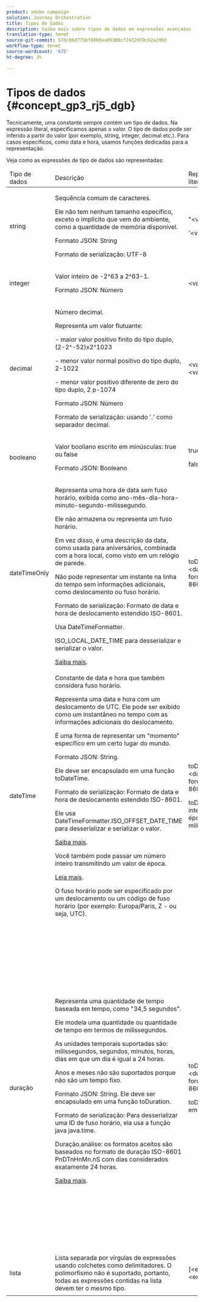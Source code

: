 ```yaml
---
product: adobe campaign
solution: Journey Orchestration
title: Tipos de dados
description: Saiba mais sobre tipos de dados em expressões avançadas
translation-type: tm+mt
source-git-commit: 57dc86d775bf8860aa09300cf2432d70c62a2993
workflow-type: tm+mt
source-wordcount: '675'
ht-degree: 3%

---
```



# Tipos de dados {#concept_gp3_rj5_dgb}

Tecnicamente, uma constante sempre contém um tipo de dados. Na expressão literal, especificamos apenas o valor. O tipo de dados pode ser inferido a partir do valor (por exemplo, string, integer, decimal etc.). Para casos específicos, como data e hora, usamos funções dedicadas para a representação.

Veja como as expressões de tipo de dados são representadas:

<table>
    <thead>
        <tr>
        <td>Tipo de dados</td>
        <td>Descrição</td>
        <td>Representação literal</td>
        <td>Exemplo</td>
        </tr>
    </thead>
    <tbody>
    <tr>
        <td>string</td>
        <td><p>Sequência comum de caracteres.</p><p>Ele não tem nenhum tamanho específico, exceto o implícito que vem do ambiente, como a quantidade de memória disponível.</p><p>Formato JSON: String</p><p>Formato de serialização: UTF-8</p></td>
        <td><p>"&lt;value&gt;"</p><p>'&lt;value&gt;'</p></td>
        <td><p><pre>"hello world"</pre></p><p><pre>'hello world'</pre></p></td>
    </tr>
    <tr>
        <td>integer</td>
        <td><p>Valor inteiro de -2^63 a 2^63-1.</p><p>Formato JSON: Número</p></td>
        <td>&lt;valor inteiro&gt;</td>
        <td><p><pre>42</pre></p></td>
    </tr>
    <tr>
        <td>decimal</td>
        <td><p>Número decimal.</p><p>Representa um valor flutuante:</p>
        <p>- maior valor positivo finito do tipo duplo, (2-2^-52)x2^1023</p>
        <p> - menor valor normal positivo do tipo duplo, 2-1022</p>
        <p> - menor valor positivo diferente de zero do tipo duplo, 2 p-1074</p><p>Formato JSON: Número</p><p>Formato de serialização: usando '.' como separador decimal.</p></td>
        <td>&lt;valor inteiro&gt;.&lt;valor inteiro&gt;</td>
        <td><p><pre>3.14</pre></p></td>
    </tr>
    <tr>
        <td>booleano</td>
        <td><p>Valor booliano escrito em minúsculas: true ou false</p><p>Formato JSON: Booleano</p></td>
        <td><p>true</p><p>false</p></td>
        <td><p><pre>true</pre></p></td>
    </tr>
    <tr>
        <td>dateTimeOnly</td>
        <td><p>Representa uma hora de data sem fuso horário, exibida como ano-mês-dia-hora-minuto-segundo-milissegundo.</p><p>Ele não armazena ou representa um fuso horário.</p><p>Em vez disso, é uma descrição da data, como usada para aniversários, combinada com a hora local, como visto em um relógio de parede.</p><p>Não pode representar um instante na linha do tempo sem informações adicionais, como deslocamento ou fuso horário.</p><p>Formato de serialização: Formato de data e hora de deslocamento estendido ISO-8601.</p><p>Usa DateTimeFormatter.</p><p>ISO_LOCAL_DATE_TIME para desserializar e serializar o valor.</p> <a href="https://docs.oracle.com/javase/8/docs/api/java/time/format/DateTimeFormatter.html#ISO_LOCAL_DATE_TIME">Saiba mais</a>.</td>
        <td><p>toDateTimeOnly("&lt;dateTimeOnly no formato ISO-8601&gt;")</p></td>
        <td></td>
    </tr>
    <tr>
        <td>dateTime</td>
        <td><p>Constante de data e hora que também considera fuso horário.</p><p>Representa uma data e hora com um deslocamento de UTC. Ele pode ser exibido como um instantâneo no tempo com as informações adicionais do deslocamento. </p><p>É uma forma de representar um "momento" específico em um certo lugar do mundo.</p><p>Formato JSON: String.</p><p> Ele deve ser encapsulado em uma função toDateTime.</p><p>
        Formato de serialização: Formato de data e hora de deslocamento estendido ISO-8601.</p><p> Ele usa DateTimeFormatter.ISO_OFFSET_DATE_TIME para desserializar e serializar o valor.</p> <a href="https://docs.oracle.com/javase/8/docs/api/java/time/format/DateTimeFormatter.html#ISO_OFFSET_DATE_TIME">Saiba mais</a>. 
        <p>Você também pode passar um número inteiro transmitindo um valor de época.</p> <a href="https://www.epochconverter.com/">Leia mais</a>.</p>
        <p>O fuso horário pode ser especificado por um deslocamento ou um código de fuso horário (por exemplo: Europa/Paris, Z - ou seja, UTC).</p></td>
        <td><p>toDateTime("&lt;dateTime no formato ISO-8601&gt;")</p>
        <p>toDateTime(&lt;valor inteiro de uma época em milissegundos&gt;)</p></td>
        <td><p><pre>toDateTime("1977-04-22T06:00:00Z")</pre></p><p><pre>toDateTime</pre></p><p><pre>("2011-12-03T15:15:30Z")</pre></p><p><pre>toDateTime</pre></p><p><pre>("2011-12-03T15:15:30.123Z")</pre></p><p><pre>toDateTime</pre></p><p><pre>("2011-12-03T15:15:30.123+02:00")</pre></p>
        <p><pre>toDateTime</pre></p><p><pre>("2011-12-03T15:15:30.123-00:20")</pre></p><p><pre>toDateTime(1560762190189)</pre></p></td>
    </tr>
    <tr>
        <td>duração</td>
        <td><p>Representa uma quantidade de tempo baseada em tempo, como "34,5 segundos".</p><p> Ele modela uma quantidade ou quantidade de tempo em termos de milissegundos.</p><p>As unidades temporais suportadas são: milissegundos, segundos, minutos, horas, dias em que um dia é igual a 24 horas.</p><p> Anos e meses não são suportados porque não são um tempo fixo.</p><p>Formato JSON: String. Ele deve ser encapsulado em uma função toDuration.</p><p>Formato de serialização: Para desserializar uma ID de fuso horário, ela usa a função java java.time.</p><p>Duração.análise: os formatos aceitos são baseados no formato de duração ISO-8601 PnDTnHnMn.nS com dias considerados exatamente 24 horas.</p><a href="https://docs.oracle.com/javase/8/docs/api/java/time/Duration.html#parse-java.lang.CharSequence-">Saiba mais</a>.</td>
        <td><p>toDuration("&lt;duração no formato ISO-8601&gt;")</p><p>toDuration(&lt;duração em milissegundos&gt;)</p></td>
        <td><p><pre>toDuration("PT5S") // 5 segundos</pre></p>
        <p><pre>toDuration(500) // </pre></p>
        <p><pre>500ms</pre></p>
        <p><pre>toDuration("PT20.345S") </pre></p>
        <p><pre>— analisa como "20,345 segundos"</pre></p>
        <p><pre>toDuration("PT15M") </pre></p>
        <p><pre> — analisa como "15 minutos"</pre></p>
        <p><pre>(em que um minuto é de 60 segundos)</pre></p>
        <p><pre>toDuration("PT10H") </pre></p>
        <p><pre>— analisa como "10 horas"</pre></p>
        <p><pre>(em que uma hora é de 3600 segundos)</pre></p>
        <p><pre>toDuration("P2D") </pre></p>
        <p><pre>— analisa como "2 dias"</pre></p>
        <p><pre>(se um dia for </pre></p>
        <p><pre>24 horas ou 86400 segundos)</pre></p>
        <p><pre>toDuration("P2DT3H4M") </pre></p>
        <p><pre>— analisa como</pre></p>
        <p><pre>"2 dias, 3 horas e 4 minutos"</pre></p>
        <p><pre>toDuration("P-6H3M") </pre></p>
        <p><pre>— analisa como</pre></p>
        <p><pre>"-6 horas e +3 minutos"</pre></p>
        <p><pre>toDuration("-P6H3M") </pre></p>
        <p><pre>— analisa como</pre></p>
        <p><pre>"-6 horas e -3 minutos"</pre></p>
        <p><pre>toDuration("-P-6H+3M") </pre></p>
        <p><pre>— analisa como</pre></p>
        <p><pre>"+6 horas e -3 minutos"</pre></p></td>
    </tr>
    <tr>
        <td>lista</td>
        <td>Lista separada por vírgulas de expressões usando colchetes como delimitadores. O polimorfismo não é suportado, portanto, todas as expressões contidas na lista devem ter o mesmo tipo.</td>
        <td>[&lt;expressão&gt;, &lt;expressão&gt;, ... ]</td>
        <td><p><pre>["value1","value2"]</pre></p><p><pre>[3,5]</pre></p><p><pre>[toDuration(500),toDuration(800)]</pre></p></td>
    </tr>
    </tbody>
</table>
